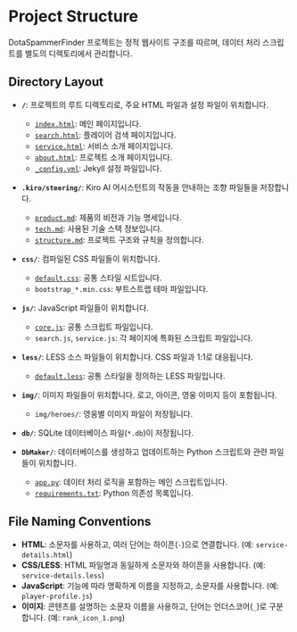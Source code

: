# Project Structure

DotaSpammerFinder 프로젝트는 정적 웹사이트 구조를 따르며, 데이터 처리 스크립트를 별도의 디렉토리에서 관리합니다.

## Directory Layout

- **`/`**: 프로젝트의 루트 디렉토리로, 주요 HTML 파일과 설정 파일이 위치합니다.
  - [`index.html`](index.html): 메인 페이지입니다.
  - [`search.html`](search.html): 플레이어 검색 페이지입니다.
  - [`service.html`](service.html): 서비스 소개 페이지입니다.
  - [`about.html`](about.html): 프로젝트 소개 페이지입니다.
  - [`_config.yml`](_config.yml): Jekyll 설정 파일입니다.

- **`.kiro/steering/`**: Kiro AI 어시스턴트의 작동을 안내하는 조향 파일들을 저장합니다.
  - [`product.md`](.kiro/steering/product.md): 제품의 비전과 기능 명세입니다.
  - [`tech.md`](.kiro/steering/tech.md): 사용된 기술 스택 정보입니다.
  - [`structure.md`](.kiro/steering/structure.md): 프로젝트 구조와 규칙을 정의합니다.

- **`css/`**: 컴파일된 CSS 파일들이 위치합니다.
  - [`default.css`](css/default.css): 공통 스타일 시트입니다.
  - `bootstrap_*.min.css`: 부트스트랩 테마 파일입니다.

- **`js/`**: JavaScript 파일들이 위치합니다.
  - [`core.js`](js/core.js): 공통 스크립트 파일입니다.
  - `search.js`, `service.js`: 각 페이지에 특화된 스크립트 파일입니다.

- **`less/`**: LESS 소스 파일들이 위치합니다. CSS 파일과 1:1로 대응됩니다.
  - [`default.less`](less/default.less): 공통 스타일을 정의하는 LESS 파일입니다.

- **`img/`**: 이미지 파일들이 위치합니다. 로고, 아이콘, 영웅 이미지 등이 포함됩니다.
  - `img/heroes/`: 영웅별 이미지 파일이 저장됩니다.

- **`db/`**: SQLite 데이터베이스 파일(`*.db`)이 저장됩니다.

- **`DbMaker/`**: 데이터베이스를 생성하고 업데이트하는 Python 스크립트와 관련 파일들이 위치합니다.
  - [`app.py`](DbMaker/app.py): 데이터 처리 로직을 포함하는 메인 스크립트입니다.
  - [`requirements.txt`](DbMaker/requirements.txt): Python 의존성 목록입니다.

## File Naming Conventions

- **HTML**: 소문자를 사용하고, 여러 단어는 하이픈(`-`)으로 연결합니다. (예: `service-details.html`)
- **CSS/LESS**: HTML 파일명과 동일하게 소문자와 하이픈을 사용합니다. (예: `service-details.less`)
- **JavaScript**: 기능에 따라 명확하게 이름을 지정하고, 소문자를 사용합니다. (예: `player-profile.js`)
- **이미지**: 콘텐츠를 설명하는 소문자 이름을 사용하고, 단어는 언더스코어(`_`)로 구분합니다. (예: `rank_icon_1.png`)